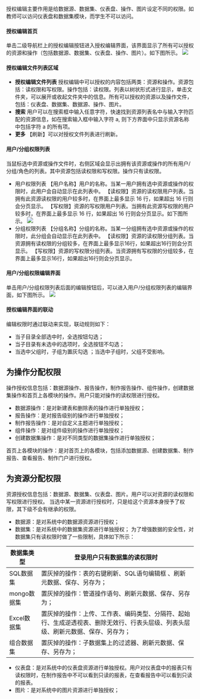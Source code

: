 授权编辑主要作用是给数据源、数据集、仪表盘、操作、图片设定不同的权限。如教师可以访问仪表盘和数据集模块，而学生不可以访问。

#### 授权编辑首页
单击二级导航栏上的授权编辑按钮进入授权编辑界面，该界面显示了所有可以授权的资源和操作（包括数据源、数据集、仪表盘、操作、图片）。如下图所示。
![](https://main.qcloudimg.com/raw/ac2d7c9d802986fd9275d929b4ccaf8b.png)

#### 授权编辑文件列表区域
- **授权编辑文件列表**
授权编辑中可以授权的内容包括两类：资源和操作。资源包括：读权限和写权限。操作包括：读权限。列表以树状形式进行显示，单击文件夹，可以展开或收起文件夹中的信息。所有可以授权的资源以及操作文件，包括：仪表盘、数据集、数据源、操作、图片。
- **搜索**
用户可以在搜索框中输入任意字符，快速找到资源列表名中与输入字符匹配的资源信息，如在搜索输入框中输入字符 a, 则下方界面中只显示资源名称中包括字符 a 的所有项。
- **更多**
【刷新】可以对授权文件列表进行刷新。

#### 用户/分组权限列表
当鼠标选中资源或操作文件时，右侧区域会显示出拥有该资源或操作的所有用户/分组/角色的列表。其中资源包括读权限和写权限。操作只有读权限。
- 用户权限列表
【用户名称】用户的名称。当某一用户拥有选中资源或操作的权限时，此用户会自动显示在此列表中。
【读权限】资源的读权限用户列表。当拥有此资源读权限的用户较多时，在界面上最多显示 16 行，如果超出 16 行则会分页显示。
【写权限】资源的写权限用户列表。当拥有此资源写权限的用户较多时，在界面上最多显示 16 行，如果超出 16 行则会分页显示。如下图所示。
![](https://main.qcloudimg.com/raw/c019b17b605390bf4f7fddd2707ab6c5.png)
- 分组权限列表
【分组名称】分组的名称。当某一分组拥有选中资源或操作的权限时，此分组会自动显示在此列表中。
【读权限】资源的读权限分组列表。当资源拥有读权限的分组较多，在界面上最多显示16行，如果超出16行则会分页显示。
【写权限】资源的写权限分组列表。当资源拥有写权限的分组较多，在界面上最多显示16行，如果超出16行则会分页显示。

#### 用户/分组权限编辑界面
单击用户/分组权限列表后面的编辑按钮后，可以进入用户/分组权限列表的编辑界面，如下图所示。
![](https://main.qcloudimg.com/raw/1f0524297661b87509a18f3099a69dd2.png)

#### 授权编辑界面的联动
编辑权限时通过联动来实现，联动规则如下：
- 当子目录全部选中时，全选按钮勾选；
- 当子目录有未选中的选项时，全选按钮不勾选；
- 当选中父组时，子组为置灰勾选 ；当选中子组时，父组不受影响。

## 为操作分配权限
操作授权信息包括：数据源操作、报告操作，制作报告操作、组件操作，创建数据集操作和首页上各模块的操作。用户只能对操作的读权限进行授权。
- 数据源操作：是对新建表和删除表的操作进行单独授权；
- 报告操作：是对报告级别的操作进行单独授权；
- 制作报告操作：是对自定义主题进行单独授权；
- 组件操作：是对组件级别的操作进行单独授权；
- 创建数据集操作：是对不同类型的数据集操作进行单独授权；

首页上各模块的操作：是对首页上的各模块，包括添加数据源、创建数据集、制作报告、查看报告、制作门户进行授权。

## 为资源分配权限
资源授权信息包括：数据源、数据集、仪表盘、图片。用户可以对资源的读权限和写权限进行授权。 当选中某一资源进行授权时，只是给这个资源本身授予了权限，其下级不会有继承的权限。

- 数据源：是对系统中的数据源资源进行授权；
- 数据集：是对系统中的数据集资源进行单独授权；
   为了增强数据的安全性，对数据集只有读权限时做了一些限制，具体如下所示：
	 
	 
| 数据集类型  | 登录用户只有数据集的读权限时                                 |
| ----------- | ------------------------------------------------------------ |
| SQL数据集   | 置灰掉的操作：表的右键刷新、SQL语句编辑框 、刷新元数据、保存、另存为； |
| mongo数据集 | 置灰掉的操作：管道操作语句、刷新元数据、保存、另存为；       |
| Excel数据集 | 置灰掉的操作：上传、工作表、编码类型、分隔符、起始行、生成逆透视表、删除无效行、行表头层级、列表头层级、刷新元数据、保存、另存为； |
| 组合数据集  | 置灰掉的操作：子数据集上的过滤器、刷新元数据、保存、另存为； |

- 仪表盘：是对系统中的仪表盘资源进行单独授权。用户对仪表盘中的报表只有读权限时，在制作报告中不可以看到只读的报表，在查看报告中可以看到只读的报表。
- 图片：是对系统中的图片资源进行单独授权；



